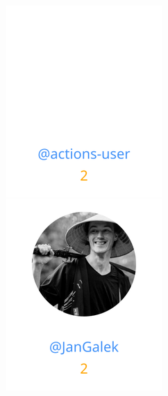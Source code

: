 
<div>
<span>
  <a href="https://github.com/actions-user"><img src="https://raw.githubusercontent.com/gouef/latte/refs/heads/contributors-svg/.github/contributors/actions-user.svg" alt="actions-user" /></a>
</span>
<span>
  <a href="https://github.com/JanGalek"><img src="https://raw.githubusercontent.com/gouef/latte/refs/heads/contributors-svg/.github/contributors/JanGalek.svg" alt="JanGalek" /></a>
</span>
</div>

